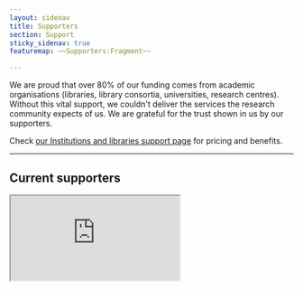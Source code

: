 ```yaml
---
layout: sidenav
title: Supporters
section: Support
sticky_sidenav: true
featuremap: ~~Supporters:Fragment~~

---
```


We are proud that over 80% of our funding comes from academic organisations (libraries, library consortia, universities, research centres). Without this vital support, we couldn't deliver the services the research community expects of us. We are grateful for the trust shown in us by our supporters.

Check [our Institutions and libraries support page](/support/) for pricing and benefits.

---

## Current supporters

<iframe src="https://docs.google.com/spreadsheets/d/e/2PACX-1vTDaU4fg-uZbQmpBirJZJiqTMw7ekYcZW07yohtXp2n0eBT3BWEmFrY2xxG2c1bAKEnnJIeMrYuhZ3z/pubhtml?gid=956562961&amp;single=true&amp;widget=true&amp;headers=false"></iframe>
